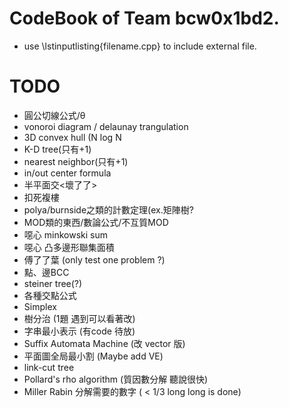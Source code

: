 # CodeBook of Team bcw0x1bd2.

- use \lstinputlisting{filename.cpp} to include external file.
  
# TODO  
  
- 圓公切線公式/θ  
- vonoroi diagram / delaunay trangulation  
- 3D convex hull (N log N  
- K-D tree(只有+1)  
- nearest neighbor(只有+1)  
- in/out center formula  
- 半平面交<壞了了>  
- 扣死複樓  
- polya/burnside之類的計數定理(ex.矩陣樹?  
- MOD類的東西/數論公式/不互質MOD  
- 噁心 minkowski sum  
- 噁心 凸多邊形聯集面積  
- 傅了了葉 (only test one problem ?)
- 點、邊BCC  
- steiner tree(?)  
- 各種交點公式  
- Simplex
- 樹分治 (1題 遇到可以看著改)
- 字串最小表示 (有code 待放)
- Suffix Automata Machine (改 vector 版)
- 平面圖全局最小割 (Maybe add VE)
- link-cut tree
- Pollard's rho algorithm (質因數分解 聽說很快)
- Miller Rabin 分解需要的數字 ( < 1/3 long long is done)

